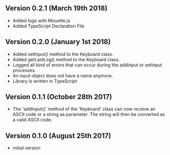 
Version 0.2.1 (March 19th 2018)
-----------------------------
 * Added logs with Mouette.js
 * Added TypeScript Declaration File

Version 0.2.0 (January 1st 2018)
-----------------------------
 * Added setInput() method to the Keyboard class.
 * Added getLastLog() method to the Keyboard class.
 * Logged all kind of errors that can occur during the addInput or setInput processes.
 * An input object does not have a name anymore.
 * Library is written in TypeScript

Version 0.1.1 (October 28th 2017)
-----------------------------
 * The 'addInput()' method of the 'Keyboard' class can now receive an ASCII code or a string as parameter. The string will then be converted as a valid ASCII code.

Version 0.1.0 (August 25th 2017)
-----------------------------
 * initial version
